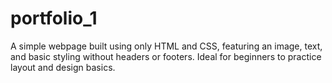 # portfolio_1
A simple webpage built using only HTML and CSS, featuring an image, text, and basic styling without headers or footers. Ideal for beginners to practice layout and design basics.

